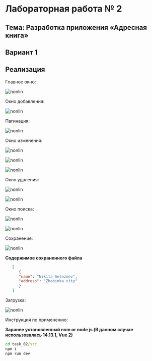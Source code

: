 # Лабораторная работа № 2

## Тема: Разработка приложения «Адресная книга»

## Вариант 1

## Реализация

Главное окно:

   ![nonlin](images/main_window.png)

Окно добавления:

   ![nonlin](images/add_window.png)

Пагинация:

   ![nonlin](images/pagination.png)

Окно изменения:

   ![nonlin](images/edit_window_part1.png)

   ![nonlin](images/edit_window_alert.png)

   ![nonlin](images/edit_window_part2.png)

Окно удаления:

   ![nonlin](images/remove_window.png)

   ![nonlin](images/remove_window_alert.png)

Окно поиска:

   ![nonlin](images/find_window.png)

   ![nonlin](images/find_window_alert.png)

Сохранение:

   ![nonlin](images/save_alert.png)

   **Содержимое сохраненного файла**

```json
   [
      {
      "name": "Nikita Seleznev",
      "address": "Zhabinka city"
      }
   ]
```

Загрузка:

   ![nonlin](images/load_window.png)

Инструкция по применению:

**Заранее установленный nvm or node js (В данном случае использовалась 14.13.1, Vue 2)**

```cmd
cd task_02/src
npm i
npm run dev
```
